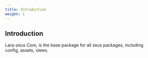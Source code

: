 ```yaml
---
title: Introduction
weight: 1
---
```


## Introduction

Lara-zeus Core, is the base package for all zeus packages, including config, assets, views.
